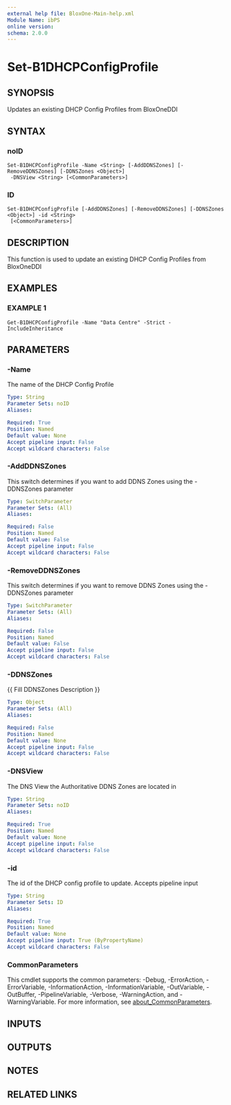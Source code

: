 ```yaml
---
external help file: BloxOne-Main-help.xml
Module Name: ibPS
online version:
schema: 2.0.0
---
```


# Set-B1DHCPConfigProfile

## SYNOPSIS
Updates an existing DHCP Config Profiles from BloxOneDDI

## SYNTAX

### noID
```
Set-B1DHCPConfigProfile -Name <String> [-AddDDNSZones] [-RemoveDDNSZones] [-DDNSZones <Object>]
 -DNSView <String> [<CommonParameters>]
```

### ID
```
Set-B1DHCPConfigProfile [-AddDDNSZones] [-RemoveDDNSZones] [-DDNSZones <Object>] -id <String>
 [<CommonParameters>]
```

## DESCRIPTION
This function is used to update an existing DHCP Config Profiles from BloxOneDDI

## EXAMPLES

### EXAMPLE 1
```
Get-B1DHCPConfigProfile -Name "Data Centre" -Strict -IncludeInheritance
```

## PARAMETERS

### -Name
The name of the DHCP Config Profile

```yaml
Type: String
Parameter Sets: noID
Aliases:

Required: True
Position: Named
Default value: None
Accept pipeline input: False
Accept wildcard characters: False
```

### -AddDDNSZones
This switch determines if you want to add DDNS Zones using the -DDNSZones parameter

```yaml
Type: SwitchParameter
Parameter Sets: (All)
Aliases:

Required: False
Position: Named
Default value: False
Accept pipeline input: False
Accept wildcard characters: False
```

### -RemoveDDNSZones
This switch determines if you want to remove DDNS Zones using the -DDNSZones parameter

```yaml
Type: SwitchParameter
Parameter Sets: (All)
Aliases:

Required: False
Position: Named
Default value: False
Accept pipeline input: False
Accept wildcard characters: False
```

### -DDNSZones
{{ Fill DDNSZones Description }}

```yaml
Type: Object
Parameter Sets: (All)
Aliases:

Required: False
Position: Named
Default value: None
Accept pipeline input: False
Accept wildcard characters: False
```

### -DNSView
The DNS View the Authoritative DDNS Zones are located in

```yaml
Type: String
Parameter Sets: noID
Aliases:

Required: True
Position: Named
Default value: None
Accept pipeline input: False
Accept wildcard characters: False
```

### -id
The id of the DHCP config profile to update.
Accepts pipeline input

```yaml
Type: String
Parameter Sets: ID
Aliases:

Required: True
Position: Named
Default value: None
Accept pipeline input: True (ByPropertyName)
Accept wildcard characters: False
```

### CommonParameters
This cmdlet supports the common parameters: -Debug, -ErrorAction, -ErrorVariable, -InformationAction, -InformationVariable, -OutVariable, -OutBuffer, -PipelineVariable, -Verbose, -WarningAction, and -WarningVariable. For more information, see [about_CommonParameters](http://go.microsoft.com/fwlink/?LinkID=113216).

## INPUTS

## OUTPUTS

## NOTES

## RELATED LINKS
